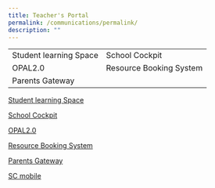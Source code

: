 ```yaml
---
title: Teacher's Portal
permalink: /communications/permalink/
description: ""
---
```

|  |  | 
| ----------| ---------- | 
| Student learning Space | School Cockpit |  
| OPAL2.0 |Resource Booking System|
|Parents Gateway|



[Student learning Space](https://vle.learning.moe.edu.sg/login)

[School Cockpit](https://schoolcockpit.moe.gov.sg/)

[OPAL2.0](https://opal2.moe.edu.sg/)

[Resource Booking System](https://rbs.avero-tech.com/login.html)

[Parents Gateway](https://pg.moe.edu.sg/)

[SC mobile](https://scmobile.moe.edu.sg/)